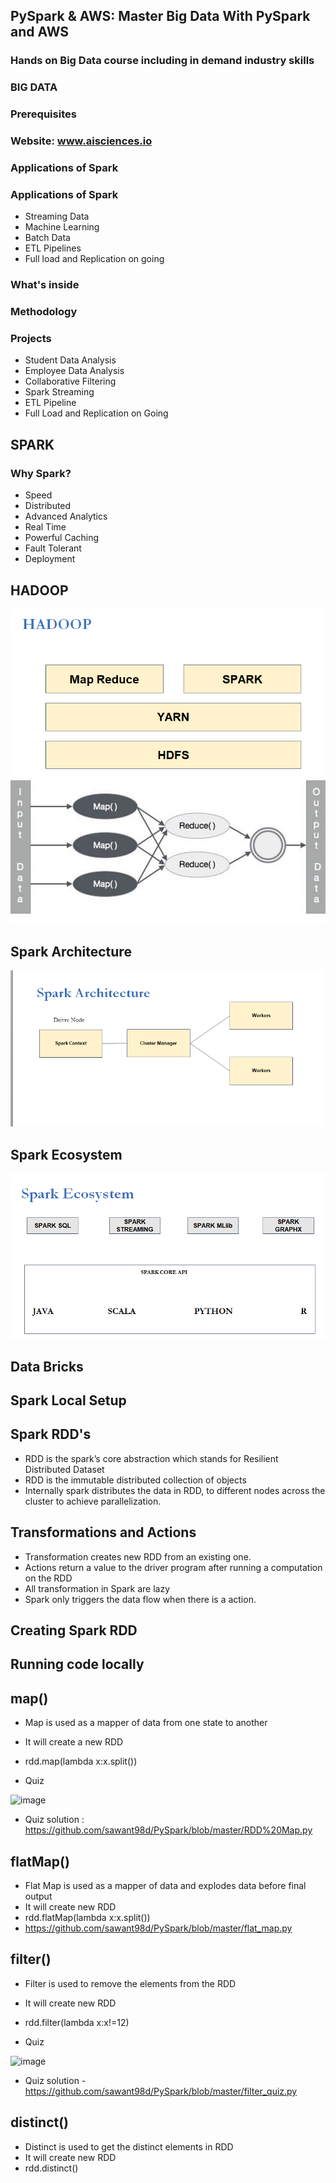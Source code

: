 ## PySpark & AWS: Master Big Data With PySpark and AWS
### Hands on Big Data course including in demand industry skills

### BIG DATA

### Prerequisites

### Website: www.aisciences.io

### Applications of Spark

### Applications of Spark 
- Streaming Data
- Machine Learning
- Batch Data
- ETL Pipelines
- Full load and Replication on going

### What's inside

### Methodology

### Projects
- Student Data Analysis
- Employee Data Analysis
- Collaborative Filtering
- Spark Streaming
- ETL Pipeline
- Full Load and Replication on Going

## SPARK
### Why Spark?
- Speed
- Distributed
- Advanced Analytics
- Real Time
- Powerful Caching
- Fault Tolerant
- Deployment

## HADOOP

![Hadoop Ecosystem](https://github.com/sawant98d/PySpark/blob/master/screenshot/1.png)
![Map & Reduce](https://github.com/sawant98d/PySpark/blob/master/screenshot/2.png)

## Spark Architecture
![Spark Architecture](https://github.com/sawant98d/PySpark/blob/master/screenshot/3.png)

## Spark Ecosystem
![Spark Ecosystem](https://github.com/sawant98d/PySpark/blob/master/screenshot/4.png)

## Data Bricks

## Spark Local Setup

## Spark RDD's
- RDD is the spark’s core abstraction which stands for Resilient Distributed Dataset
- RDD is the immutable distributed collection of objects
- Internally spark distributes the data in RDD, to different nodes across the cluster to achieve parallelization.

## Transformations and Actions
- Transformation creates new RDD from an existing one.
- Actions return a value to the driver program after running a computation on the RDD
- All transformation in Spark are lazy
- Spark only triggers the data flow when there is a action.

## Creating Spark RDD

## Running code locally

## map()
- Map is used as a mapper of data from one state to another
- It will create a new RDD
- rdd.map(lambda x:x.split())

- Quiz

![image](https://user-images.githubusercontent.com/53881680/132971263-78306af0-6977-4640-a7c5-0bbba8d74ae4.png)

- Quiz solution : https://github.com/sawant98d/PySpark/blob/master/RDD%20Map.py

## flatMap()
- Flat Map is used as a mapper of data and explodes data before final output 
- It will create new RDD
- rdd.flatMap(lambda x:x.split()) 
- https://github.com/sawant98d/PySpark/blob/master/flat_map.py

## filter()
- Filter is used to remove the elements from the RDD
- It will create new RDD
- rdd.filter(lambda x:x!=12)

- Quiz

![image](https://user-images.githubusercontent.com/53881680/132971368-f468a306-4bcf-4c6b-9f73-40b29fe1cd96.png)

- Quiz solution - https://github.com/sawant98d/PySpark/blob/master/filter_quiz.py

## distinct()
- Distinct is used to get the distinct elements in RDD
- It will create new RDD
- rdd.distinct()

